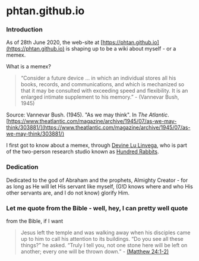 phtan.github.io
===============

### Introduction

As of 28th June 2020, the web-site at 
[https://phtan.github.io](https://phtan.github.io) is shaping up to be
a wiki about myself - or a memex.

What is a memex?

> “Consider a future device …  in which an individual stores all his 
books, records, and communications, and which is mechanized so that it 
may be consulted with exceeding speed and flexibility. It is an 
enlarged intimate supplement to his memory.” - (Vannevar Bush, 1945)

Source: Vannevar Bush. (1945). "As we may think". In *The Atlantic*. 
[https://www.theatlantic.com/magazine/archive/1945/07/as-we-may-think/303881/](https://www.theatlantic.com/magazine/archive/1945/07/as-we-may-think/303881/)

I first got to know about a memex, through 
[Devine Lu Linvega](https://xxiivv.com/), who is part of the two-person
research studio known as [Hundred Rabbits](https://100r.co/).

### Dedication

Dedicated to the god of Abraham and the prophets, Almighty Creator - for 
as long as He will let His servant like myself, (G!D knows where and 
who His other servants are, and I do not know) glorify Him.

### Let me quote from the Bible - well, hey, I can pretty well quote
from the Bible, if I want

> Jesus left the temple and was walking away when his disciples came up 
to him to call his attention to its buildings. “Do you see all these 
things?” he asked. “Truly I tell you, not one stone here will be left 
on another; every one will be thrown down.” - 
[(Matthew 24:1-2)](https://www.biblegateway.com/passage/?search=Matthew%2024:1-2)



